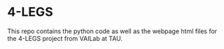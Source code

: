 # 4-LEGS
This repo contains the python code as well as the webpage html files for the 4-LEGS project from VAILab at TAU.
